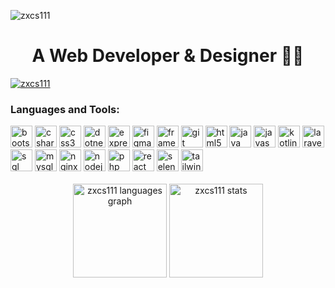 <p align="left"> 
  <img src="https://komarev.com/ghpvc/?username=zxcs111&label=Profile%20views&color=0e75b6&style=flat" alt="zxcs111" /> 
</p>

<h1 align="center">A Web Developer & Designer 🧑‍💻</h1>

<p align="left"> 
  <a href="https://github.com/ryo-ma/github-profile-trophy">
    <img src="https://github-profile-trophy.vercel.app/?username=zxcs111&theme=dracula&no-frame=false&margin-w=10" alt="zxcs111" />
  </a> 
</p>

<h3 align="left">Languages and Tools:</h3>
<div align="left">
  <img src="https://img.shields.io/static/v1?message=Bootstrap&logo=bootstrap&label=&color=7952B3&logoColor=white&labelColor=&style=for-the-badge" height="35" alt="bootstrap logo" />
  <img src="https://img.shields.io/static/v1?message=C%23&logo=csharp&label=&color=239120&logoColor=white&labelColor=&style=for-the-badge" height="35" alt="csharp logo" />
  <img src="https://img.shields.io/static/v1?message=CSS3&logo=css3&label=&color=1572B6&logoColor=white&labelColor=&style=for-the-badge" height="35" alt="css3 logo" />
  <img src="https://img.shields.io/static/v1?message=.NET&logo=dotnet&label=&color=512BD4&logoColor=white&labelColor=&style=for-the-badge" height="35" alt="dotnet logo" />
  <img src="https://img.shields.io/static/v1?message=Express&logo=express&label=&color=000000&logoColor=white&labelColor=&style=for-the-badge" height="35" alt="express logo" />
  <img src="https://img.shields.io/static/v1?message=Figma&logo=figma&label=&color=F24E1E&logoColor=white&labelColor=&style=for-the-badge" height="35" alt="figma logo" />
  <img src="https://img.shields.io/static/v1?message=Framer&logo=framer&label=&color=0055FF&logoColor=white&labelColor=&style=for-the-badge" height="35" alt="framer logo" />
  <img src="https://img.shields.io/static/v1?message=Git&logo=git&label=&color=F05032&logoColor=white&labelColor=&style=for-the-badge" height="35" alt="git logo" />
  <img src="https://img.shields.io/static/v1?message=HTML5&logo=html5&label=&color=E34F26&logoColor=white&labelColor=&style=for-the-badge" height="35" alt="html5 logo" />
  <img src="https://img.shields.io/static/v1?message=Java&logo=java&label=&color=007396&logoColor=white&labelColor=&style=for-the-badge" height="35" alt="java logo" />
  <img src="https://img.shields.io/static/v1?message=JavaScript&logo=javascript&label=&color=F7DF1E&logoColor=black&labelColor=&style=for-the-badge" height="35" alt="javascript logo" />
  <img src="https://img.shields.io/static/v1?message=Kotlin&logo=kotlin&label=&color=0095D5&logoColor=white&labelColor=&style=for-the-badge" height="35" alt="kotlin logo" />
  <img src="https://img.shields.io/static/v1?message=Laravel&logo=laravel&label=&color=FF2D20&logoColor=white&labelColor=&style=for-the-badge" height="35" alt="laravel logo" />
  <img src="https://img.shields.io/static/v1?message=SQL%20Server&logo=microsoftsqlserver&label=&color=CC2927&logoColor=white&labelColor=&style=for-the-badge" height="35" alt="sql server logo" />
  <img src="https://img.shields.io/static/v1?message=MySQL&logo=mysql&label=&color=4479A1&logoColor=white&labelColor=&style=for-the-badge" height="35" alt="mysql logo" />
  <img src="https://img.shields.io/static/v1?message=Nginx&logo=nginx&label=&color=009639&logoColor=white&labelColor=&style=for-the-badge" height="35" alt="nginx logo" />
  <img src="https://img.shields.io/static/v1?message=Node.js&logo=node.js&label=&color=339933&logoColor=white&labelColor=&style=for-the-badge" height="35" alt="nodejs logo" />
  <img src="https://img.shields.io/static/v1?message=PHP&logo=php&label=&color=777BB4&logoColor=white&labelColor=&style=for-the-badge" height="35" alt="php logo" />
  <img src="https://img.shields.io/static/v1?message=React&logo=react&label=&color=61DAFB&logoColor=black&labelColor=&style=for-the-badge" height="35" alt="react logo" />
  <img src="https://img.shields.io/static/v1?message=Selenium&logo=selenium&label=&color=43B02A&logoColor=white&labelColor=&style=for-the-badge" height="35" alt="selenium logo" />
  <img src="https://img.shields.io/static/v1?message=Tailwind%20CSS&logo=tailwindcss&label=&color=06B6D4&logoColor=white&labelColor=&style=for-the-badge" height="35" alt="tailwind logo" />
</div>

<br clear="both">

<div align="center">
  <img src="https://github-readme-stats.vercel.app/api/top-langs?username=zxcs111&show_icons=true&locale=en&layout=compact&card_width=320&langs_count=5&theme=dracula&hide_border=false" height="150" alt="zxcs111 languages graph" />
  <img src="https://github-readme-stats.vercel.app/api?username=zxcs111&show_icons=true&locale=en&theme=dracula&hide_border=false" height="150" alt="zxcs111 stats" />
</div>
